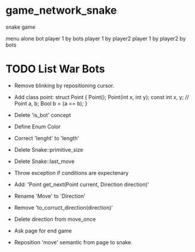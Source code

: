 # game_network_snake

snake game

menu
alone bot
player 1 by bots
player 1 by player2
player 1 by player2 by bots

# TODO List War Bots

* Remove blinking by repositioning cursor.
* Add class point:
struct Point
{
	Point();
	Point(int x, int y);
	const int x, y;
	// Point a, b; Bool b = (a == b);
}

* Delete 'is_bot' concept
* Define Enum Color
* Correct 'lenght' to 'length'
* Delete Snake::primitive_size
* Delete Snake::last_move
* Throw exception if conditions are expectenary
* Add: 'Point get_next(Point current, Direction direction)'
* Rename 'Move' to 'Direction' 
* Remove 'to_corruct_direction(direction)'
* Delete direction from move_once
* Ask page for end game

* Reposition 'move' semantic from page to snake.
